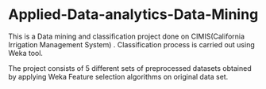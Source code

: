 # Applied-Data-analytics-Data-Mining

This is a Data mining and classification project done on CIMIS(California Irrigation Management System) . Classification process is carried out using Weka tool.

The project consists of 5 different sets of preprocessed datasets obtained by applying Weka Feature selection algorithms on original data set.
